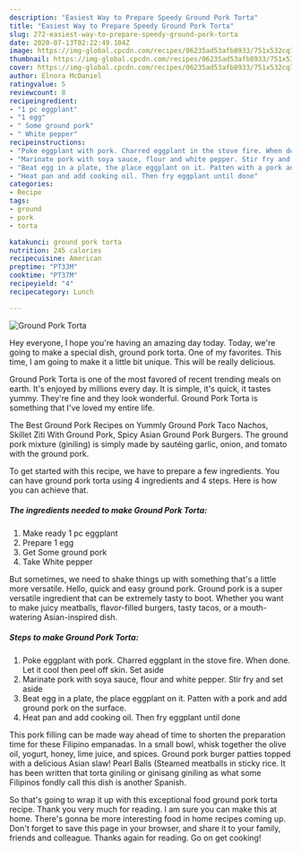 ```yaml
---
description: "Easiest Way to Prepare Speedy Ground Pork Torta"
title: "Easiest Way to Prepare Speedy Ground Pork Torta"
slug: 272-easiest-way-to-prepare-speedy-ground-pork-torta
date: 2020-07-13T02:22:49.104Z
image: https://img-global.cpcdn.com/recipes/06235ad53afb8933/751x532cq70/ground-pork-torta-recipe-main-photo.jpg
thumbnail: https://img-global.cpcdn.com/recipes/06235ad53afb8933/751x532cq70/ground-pork-torta-recipe-main-photo.jpg
cover: https://img-global.cpcdn.com/recipes/06235ad53afb8933/751x532cq70/ground-pork-torta-recipe-main-photo.jpg
author: Elnora McDaniel
ratingvalue: 5
reviewcount: 8
recipeingredient:
- "1 pc eggplant"
- "1 egg"
- " Some ground pork"
- " White pepper"
recipeinstructions:
- "Poke eggplant with pork. Charred eggplant in the stove fire. When done. Let it cool then peel off skin. Set aside"
- "Marinate pork with soya sauce, flour and white pepper. Stir fry and set aside"
- "Beat egg in a plate, the place eggplant on it. Patten with a pork and add ground pork on the surface."
- "Heat pan and add cooking oil. Then fry eggplant until done"
categories:
- Recipe
tags:
- ground
- pork
- torta

katakunci: ground pork torta 
nutrition: 245 calories
recipecuisine: American
preptime: "PT33M"
cooktime: "PT37M"
recipeyield: "4"
recipecategory: Lunch

---
```



![Ground Pork Torta](https://img-global.cpcdn.com/recipes/06235ad53afb8933/751x532cq70/ground-pork-torta-recipe-main-photo.jpg)

Hey everyone, I hope you're having an amazing day today. Today, we're going to make a special dish, ground pork torta. One of my favorites. This time, I am going to make it a little bit unique. This will be really delicious.

Ground Pork Torta is one of the most favored of recent trending meals on earth. It's enjoyed by millions every day. It is simple, it's quick, it tastes yummy. They're fine and they look wonderful. Ground Pork Torta is something that I've loved my entire life.

The Best Ground Pork Recipes on Yummly Ground Pork Taco Nachos, Skillet Ziti With Ground Pork, Spicy Asian Ground Pork Burgers. The ground pork mixture (giniling) is simply made by sautéing garlic, onion, and tomato with the ground pork.


To get started with this recipe, we have to prepare a few ingredients. You can have ground pork torta using 4 ingredients and 4 steps. Here is how you can achieve that.

<!--inarticleads1-->

##### The ingredients needed to make Ground Pork Torta:

1. Make ready 1 pc eggplant
1. Prepare 1 egg
1. Get  Some ground pork
1. Take  White pepper


But sometimes, we need to shake things up with something that&#39;s a little more versatile. Hello, quick and easy ground pork. Ground pork is a super versatile ingredient that can be extremely tasty to boot. Whether you want to make juicy meatballs, flavor-filled burgers, tasty tacos, or a mouth-watering Asian-inspired dish. 

<!--inarticleads2-->

##### Steps to make Ground Pork Torta:

1. Poke eggplant with pork. Charred eggplant in the stove fire. When done. Let it cool then peel off skin. Set aside
1. Marinate pork with soya sauce, flour and white pepper. Stir fry and set aside
1. Beat egg in a plate, the place eggplant on it. Patten with a pork and add ground pork on the surface.
1. Heat pan and add cooking oil. Then fry eggplant until done


This pork filling can be made way ahead of time to shorten the preparation time for these Filipino empanadas. In a small bowl, whisk together the olive oil, yogurt, honey, lime juice, and spices. Ground pork burger patties topped with a delicious Asian slaw! Pearl Balls (Steamed meatballs in sticky rice. It has been written that torta giniling or ginisang giniling as what some Filipinos fondly call this dish is another Spanish. 

So that's going to wrap it up with this exceptional food ground pork torta recipe. Thank you very much for reading. I am sure you can make this at home. There's gonna be more interesting food in home recipes coming up. Don't forget to save this page in your browser, and share it to your family, friends and colleague. Thanks again for reading. Go on get cooking!

